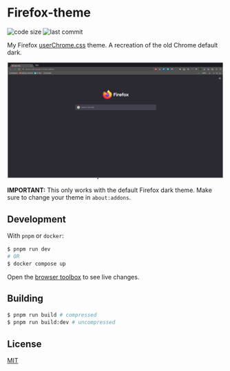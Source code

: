 # Firefox-theme

![code size](https://img.shields.io/github/languages/code-size/CyanPiano/Firefox-theme) ![last commit](https://img.shields.io/github/last-commit/CyanPiano/Firefox-theme)

My Firefox [userChrome.css](https://www.userchrome.org/) theme. A recreation of the old Chrome default dark.

![theme](/assets/rewrite.png)

**IMPORTANT:** This only works with the default Firefox dark theme. Make sure to change your theme in `about:addons`.

## Development

With `pnpm` or `docker`:

```sh
$ pnpm run dev
# OR
$ docker compose up
```

Open the [browser toolbox](https://developer.mozilla.org/en-US/docs/Tools/Browser_Toolbox) to see live changes.

## Building

```sh
$ pnpm run build # compressed
$ pnpm run build:dev # uncompressed
```

## License

[MIT](LICENSE)
